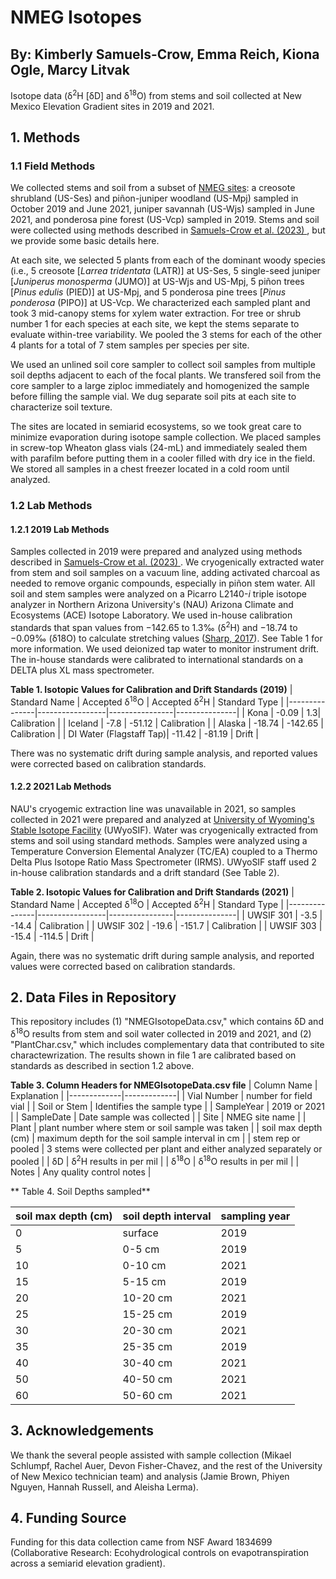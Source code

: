 # NMEG Isotopes
## By: Kimberly Samuels-Crow, Emma Reich, Kiona Ogle, Marcy Litvak

Isotope data (δ<sup>2</sup>H [δD] and δ<sup>18</sup>O) from stems and soil collected at New Mexico Elevation Gradient sites in 2019 and 2021.

## 1. Methods

### 1.1 Field Methods 

We collected stems and soil from a subset of [NMEG sites](https://www.litvaklab.org/new-mexico-elevation-gradient.html): a creosote shrubland (US-Ses) and piñon-juniper woodland (US-Mpj) sampled in October 2019 and June 2021, juniper savannah (US-Wjs) sampled in June 2021, and ponderosa pine forest (US-Vcp) sampled in 2019. Stems and soil were collected using methods described in [Samuels-Crow et al. (2023) ](https://www.frontiersin.org/articles/10.3389/ffgc.2023.1116786/full), but we provide some basic details here. 

At each site, we selected 5 plants from each of the dominant woody species (i.e., 5 creosote [*Larrea tridentata* (LATR)] at US-Ses, 5 single-seed juniper [*Juniperus monosperma* (JUMO)] at US-Wjs and US-Mpj, 5 piñon trees [*Pinus edulis* (PIED)] at US-Mpj, and 5 ponderosa pine trees [*Pinus ponderosa* (PIPO)] at US-Vcp. We characterized each sampled plant and took 3 mid-canopy stems for xylem water extraction. For tree or shrub number 1 for each species at each site, we kept the stems separate to evaluate within-tree variability. We pooled the 3 stems for each of the other 4 plants for a total of 7 stem samples per species per site.

We used an unlined soil core sampler to collect soil samples from multiple soil depths adjacent to each of the focal plants. We transfered soil from the core sampler to a large ziploc immediately and homogenized the sample before filling the sample vial. We dug separate soil pits at each site to characterize soil texture.

The sites are located in semiarid ecosystems, so we took great care to minimize evaporation during isotope sample collection. We placed samples in screw-top Wheaton glass vials (24-mL) and immediately sealed them with parafilm before putting them in a cooler filled with dry ice in the field. We stored all samples in a chest freezer located in a cold room until analyzed. 

### 1.2 Lab Methods

#### 1.2.1 2019 Lab Methods

Samples collected in 2019 were prepared and analyzed using methods described in [Samuels-Crow et al. (2023) ](https://www.frontiersin.org/articles/10.3389/ffgc.2023.1116786/full). We cryogenically extracted water from stem and soil samples on a vacuum line, adding activated charcoal as needed to remove organic compounds, especially in piñon stem water. All soil and stem samples were analyzed on a Picarro L2140-*i* triple isotope analyzer in Northern Arizona University's (NAU) Arizona Climate and Ecosystems (ACE) Isotope Laboratory. We used in-house calibration standards that span values from −142.65 to 1.3‰ (δ<sup>2</sup>H) and −18.74 to −0.09‰ (δ18O) to calculate stretching values ([Sharp, 2017](https://digitalrepository.unm.edu/unm_oer/1/)). See Table 1 for more information. We used deionized tap water to monitor instrument drift. The in-house standards were calibrated to international standards on a DELTA plus XL mass spectrometer.

**Table 1. Isotopic Values for Calibration and Drift Standards (2019)**
| Standard Name | Accepted δ<sup>18</sup>O | Accepted δ<sup>2</sup>H | Standard Type |
|---------------|-----------------|----------------|---------------|
| Kona | -0.09 | 1.3| Calibration |
| Iceland | -7.8 | -51.12 | Calibration |
| Alaska | -18.74 | -142.65 | Calibration |
| DI Water (Flagstaff Tap)| -11.42 | -81.19 | Drift |

There was no systematic drift during sample analysis, and reported values were corrected based on calibration standards.

#### 1.2.2 2021 Lab Methods

NAU's cryogemic extraction line was unavailable in 2021, so samples collected in 2021 were prepared and analyzed at [University of Wyoming's Stable Isotope Facility](https://www.uwyo.edu/sif/index.html) (UWyoSIF). Water was cryogenically extracted from stems and soil using standard methods. Samples were analyzed using a Temperature Conversion Elemental Analyzer (TC/EA) coupled to a Thermo Delta Plus Isotope Ratio Mass Spectrometer (IRMS). UWyoSIF staff used 2 in-house calibration standards and a drift standard (See Table 2).

**Table 2. Isotopic Values for Calibration and Drift Standards (2021)**
| Standard Name | Accepted δ<sup>18</sup>O | Accepted δ<sup>2</sup>H | Standard Type |
|---------------|-----------------|----------------|---------------|
| UWSIF 301 | -3.5 | -14.4 | Calibration |
| UWSIF 302 | -19.6 | -151.7 | Calibration |
| UWSIF 303 | -15.4 | -114.5 | Drift |

Again, there was no systematic drift during sample analysis, and reported values were corrected based on calibration standards.

## 2. Data Files in Repository

This repository includes (1) "NMEGIsotopeData.csv," which contains δD and δ<sup>18</sup>O results from stem and soil water collected in 2019 and 2021, and (2) "PlantChar.csv," which includes complementary data that contributed to site charactewrization. The results shown in file 1 are calibrated based on standards as described in section 1.2 above.

**Table 3. Column Headers for NMEGIsotopeData.csv file**
| Column Name | Explanation |
|-------------|-------------|
| Vial Number | number for field vial |
| Soil or Stem | Identifies the sample type |
| SampleYear | 2019 or 2021 |
| SampleDate | Date sample was collected |
| Site | NMEG site name |
| Plant | plant number where stem or soil sample was taken |
| soil max depth (cm) | maximum depth for the soil sample interval in cm |
| stem rep or pooled | 3 stems were collected per plant and either analyzed separately or pooled |
| δD | δ<sup>2</sup>H results in per mil |
| δ<sup>18</sup>O | δ<sup>18</sup>O results in per mil |
| Notes | Any quality control notes |

** Table 4. Soil Depths sampled**

| soil max depth (cm) | soil depth interval | sampling year
|---------------------|--------------------------|----------|
| 0 | surface | 2019 |
| 5 | 0-5 cm | 2019 |
| 10 | 0-10 cm | 2021 |
| 15 | 5-15 cm | 2019 |
| 20 | 10-20 cm | 2021 |
| 25 | 15-25 cm | 2019 |
| 30 | 20-30 cm | 2021 |
| 35 | 25-35 cm | 2019 |
| 40 | 30-40 cm | 2021 |
| 50 | 40-50 cm | 2021 |
| 60 | 50-60 cm | 2021 |

## 3. Acknowledgements

We thank the several people assisted with sample collection (Mikael Schlumpf, Rachel Auer, Devon Fisher-Chavez, and the rest of the University of New Mexico technician team) and analysis (Jamie Brown, Phiyen Nguyen, Hannah Russell, and Aleisha Lerma). 

## 4. Funding Source

Funding for this data collection came from NSF Award 1834699 (Collaborative Research: Ecohydrological controls on evapotranspiration across a semiarid elevation gradient).

